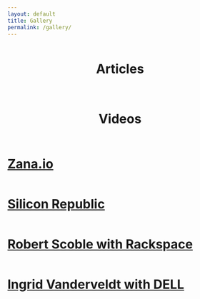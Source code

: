```yaml
---
layout: default
title: Gallery
permalink: /gallery/
---
```


<div class="content gallery">
  <div class="images-container">
      <div class="col">
          <div class="picture">
              <img src="/images/image06.jpg" alt="">
          </div>
          <div class="picture">
              <img src="/images/image00.jpg" alt="">
          </div>
          <div class="picture">
              <img src="/images/image02.jpg" alt="">
          </div>
          <div class="picture">
              <img src="/images/image03.jpg" alt="">
          </div>
          <div class="picture">
              <img src="/images/image04.jpg" alt="">
          </div>
          <div class="picture">
              <img src="/images/image17.jpg" alt="">
          </div>
          <div class="picture">
              <img src="/images/image05.jpg" alt="">
          </div>
      </div>
      <div class="col">
          <div class="picture">
              <img src="/images/image08.jpg" alt="">
          </div>
          <div class="picture">
              <img src="/images/image09.jpg" alt="">
          </div>
          <div class="picture">
              <img src="/images/image16.jpg" alt="">
          </div>
          <div class="picture">
              <img src="/images/image10.jpg" alt="">
          </div>
          <div class="picture">
              <img src="/images/image11.jpg" alt="">
          </div>
          <div class="picture">
              <img src="/images/image12.jpg" alt="">
          </div>
          <div class="picture">
              <img src="/images/image07.jpg" alt="">
          </div>
          <div class="picture">
              <img src="/images/image15.jpg" alt="">
          </div>
      </div>
  </div>

  <h1> <center> Articles </center> <h1>

  <div class="overlayContainer">
      <a href="http://www.fastcoexist.com/3028555/change-generation/a-google-glass-app-for-doctors-to-stream-video-of-patients-to-consult-othe" class="item">
          <img src="/images/nFast.jpg" alt="">
          <div class="overlay fast">
              <img src="/images/iFast.png" alt="">
          </div>
      </a>
      <a href="http://mashable.com/2014/04/25/noor-siddiqui-remedy/" class="item">
          <img src="/images/nMash.jpg" alt="">
          <div class="overlay mash">
              <img src="/images/iMash.png" alt="">
          </div>
      </a>
      <a href="http://www.siliconrepublic.com/start-ups/item/39174-wit2014" class="item">
          <img src="/images/nSilicon.jpg" alt="">
          <div class="overlay silicon">
              <img src="/images/iSilicon.png" alt="">
          </div>
      </a>
      <a href="http://www.telegraph.co.uk/technology/11104690/The-Thiel-Fellowship-meet-the-college-dropouts-ready-to-change-the-world.html" class="item">
          <img src="/images/nTelegraph.jpg" alt="">
          <div class="overlay telegraph">
              <img src="/images/iTelegraph.png" alt="">
          </div>
      </a>
      <a href="http://www.usatoday.com/story/money/personalfinance/2014/09/02/thiel-fellowship-young-entrepreneurs/14962489/" class="item">
          <img src="/images/nUsa.jpg" alt="">
          <div class="overlay usa">
              <img src="/images/iUsa.png" alt="">
          </div>
      </a>
      <a href="http://www.businessinsider.com/peter-thiel-is-paying-these-20-entrepreneurs-that-cant-even-drink-yet-100000-to-drop-out-of-college-2012-6" class="item">
          <img src="/images/nBusiness.jpg" alt="">
          <div class="overlay business">
              <img src="/images/iBusiness.png" alt="">
          </div>
      </a>
      <a href="http://www.inc.com/ss/Cameron-Albert-Deitch/50-emerging-global-entrepreneurs-to-watch" class="item">
          <img src="/images/nInc.jpg" alt="">
          <div class="overlay inc">
              <img src="/images/iInc.png" alt="">
          </div>
      </a>
  </div>

  <h1> <center> Videos </center> <h1>

  <div class="interviewContainer">
      <a href="http://zana.io/experts/noor-siddiqui/" class="item">
          <img src="/images/zana.jpg" alt="">
          <div class="overlaytext">
              <p>Zana.io</p>
          </div>
      </a>
      <a href="https://www.youtube.com/watch?v=KFFRKg5iYhU&amp;feature=youtube_gdata" class="item">
          <img src="/images/silicon.jpg" alt="">
          <div class="overlaytext">
              <p>Silicon Republic</p>
          </div>
      </a>
      <a href="https://www.youtube.com/watch?v=i6_t8_UNbfw" class="item">
          <img src="/images/rack.jpg" alt="">
          <div class="overlaytext">
              <p class="long">Robert Scoble with Rackspace</p>
          </div>
      </a>
      <a href="https://www.youtube.com/watch?v=Y9UGrWtLaQY" class="item">
          <img src="/images/dell.jpg" alt="">
          <div class="overlaytext">
              <p class="long">Ingrid Vanderveldt with DELL</p>
          </div>
      </a>
  </div>
